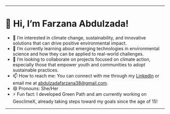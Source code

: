 
---

# 👋 Hi, I’m Farzana Abdulzada!

- 👀 I’m interested in climate change, sustainability, and innovative solutions that can drive positive environmental impact.  
- 🌱 I’m currently learning about emerging technologies in environmental science and how they can be applied to real-world challenges.  
- 💞️ I’m looking to collaborate on projects focused on climate action, especially those that empower youth and communities to adopt sustainable practices.  
- 📫 How to reach me: You can connect with me through my [LinkedIn](https://www.linkedin.com/in/farzana-abdulzada-5382a7295/) or email me at [abdulzadafarzana38@gmail.com](mailto:abdulzadafarzana38@gmail.com).  
- 😄 Pronouns: She/Her  
- ⚡ Fun fact: I developed Green Path and am currently working on GeoclimeX, already taking steps toward my goals since the age of 15! 

---
